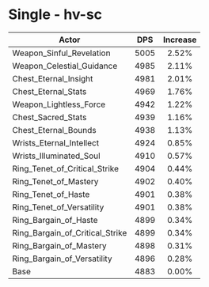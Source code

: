 # Single - hv-sc
| Actor | DPS | Increase |
|---|:---:|:---:|
|Weapon_Sinful_Revelation|5005|2.52%|
|Weapon_Celestial_Guidance|4985|2.11%|
|Chest_Eternal_Insight|4981|2.01%|
|Chest_Eternal_Stats|4969|1.76%|
|Weapon_Lightless_Force|4942|1.22%|
|Chest_Sacred_Stats|4939|1.16%|
|Chest_Eternal_Bounds|4938|1.13%|
|Wrists_Eternal_Intellect|4924|0.85%|
|Wrists_Illuminated_Soul|4910|0.57%|
|Ring_Tenet_of_Critical_Strike|4904|0.44%|
|Ring_Tenet_of_Mastery|4902|0.40%|
|Ring_Tenet_of_Haste|4901|0.38%|
|Ring_Tenet_of_Versatility|4901|0.38%|
|Ring_Bargain_of_Haste|4899|0.34%|
|Ring_Bargain_of_Critical_Strike|4899|0.34%|
|Ring_Bargain_of_Mastery|4898|0.31%|
|Ring_Bargain_of_Versatility|4896|0.28%|
|Base|4883|0.00%|
